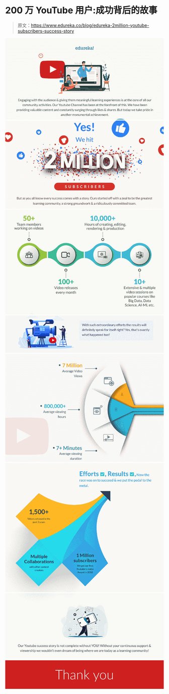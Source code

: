 # 200 万 YouTube 用户:成功背后的故事

> 原文：<https://www.edureka.co/blog/edureka-2million-youtube-subscribers-success-story>

![](img/3acb3576a646746f830cddc76febcdf8.png) ![](img/0ba041b2ef6804e4a8914910471cbe27.png) ![](img/9939ad6c76194f402622309efc293359.png) ![](img/5216a4e5f152b34cd53eb33fa241bc66.png) ![](img/f6ceb77939251f384e9a267128d83761.png) ![](img/140c4919d11ed210b81587a7ff731d4b.png) ![](img/19903e4bb32533a532a1996cf34c431c.png) ![](img/7426da13ecf706a9f0dc0494d70218c1.png)